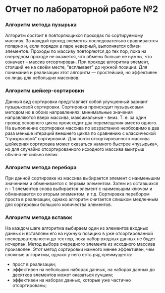 # Отчет по лабораторной работе №2 #

### Алгоритм метода пузырька ###
Алгоритм состоит в повторяющихся проходах по сортируемому массиву. За каждый проход элементы последовательно сравниваются попарно и, если порядок в паре неверный, выполняется обмен элементов. Проходы по массиву повторяются до тех пор, пока на очередном проходе не окажется, что обмены больше не нужны, что означает – массив отсортирован. При проходе алгоритма элемент, стоящий не на своём месте, "всплывает" до нужной позиции. Для понимания и реализации этот алгоритм — простейший, но эффективен он лишь для небольших массивов.
### Алгоритм шейкер-сортировки ###
Данный вид сортировки представляет собой улучшенный вариант пузырьковой сортировки. Сортировка происходит пузырьковым методом но в обоих направлениях: минимальные значения направляются вверх массива, максимальные - вниз. Т. е. за один проход основного цикла происходит два перемещения вместо одного. На выполнение сортировки массива по возрастанию необходимо в два раза меньше итераций внешнего цикла по сравнению с классической “пузырьковой” сортировкой. Для почти отсортированного массива шейкерная сортировка может оказаться намного быстрее «пузырька», но для случайно отсортированного исходного массива выигрыш обычно не сильно велик.
### Алгоритм метода перебора ###
При данной сортировке из массива выбирается элемент с наименьшим значением и обменивается с первым элементом. Затем из оставшихся n - 1 элементов снова выбирается элемент с наименьшим ключом и обменивается со вторым элементом, и т.д. Сортировка перебором проста в реализации, однако алгоритм считается слишком медленным для сортировки большого количества элементов. 
### Алгоритм метода вставок ###
На каждом шаге алгоритма выбираем один из элементов входных данных и вставляем его на нужную позицию в уже отсортированной последовательности до тех пор, пока набор входных данных не будет исчерпан. Метод выбора очередного элемента из исходного массива произволен.
Этот метод сортировки намного менее эффективен, чем сложные алгоритмы, однако у него есть ряд преимуществ:
- прост в реализации;
- эффективен на небольших наборах данных, на наборах данных до десятков элементов может оказаться лучшим;
- эффективен на наборах данных, которые уже частично отсортированы;


